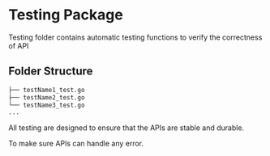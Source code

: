 # Testing Package

Testing folder contains automatic testing functions to verify the correctness of API

## Folder Structure

```txt
├── testName1_test.go
├── testName2_test.go
└── testName3_test.go
...
```

All testing are designed to ensure that the APIs are stable and durable. 

To make sure APIs can handle any error.
